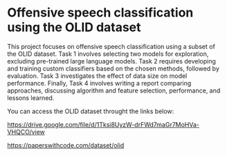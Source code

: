 # Offensive speech classification using the OLID dataset

This project focuses on offensive speech classification using a subset of the OLID dataset. 
Task 1 involves selecting two models for exploration, excluding pre-trained large language models. 
Task 2 requires developing and training custom classifiers based on the chosen methods, followed by evaluation. 
Task 3 investigates the effect of data size on model performance. 
Finally, Task 4 involves writing a report comparing approaches, discussing algorithm and feature selection, performance, and lessons learned.

You can access the OLID dataset throught the links below:

https://drive.google.com/file/d/1Tksi8UyzW-drFWd7maGr7MoHVa-VHQCO/view


https://paperswithcode.com/dataset/olid

